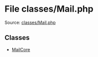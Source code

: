 File classes/Mail.php
=========

Source: [classes/Mail.php](https://github.com/PrestaShop/PrestaShop/blob/1.5.0.2/classes/Mail.php)


Classes
-------

* [MailCore](class.MailCore.md)

